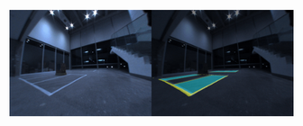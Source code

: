 ![Demo](https://github.com/LifeBeyondExpectations/see-through-parking-using-augmented-reality/blob/master/simpleVersion/result.gif?raw=true)
